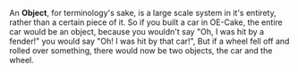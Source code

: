 An **Object**, for terminology's sake, is a large scale system in it's entirety, rather than a certain piece of it. So if you built a car in OE-Cake, the entire car would be an object, because you wouldn't say "Oh, I was hit by a fender!" you would say "Oh! I was hit by that car!", But if a wheel fell off and rolled over something, there would now be two objects, the car and the wheel. 

